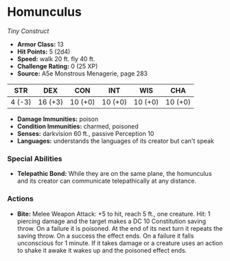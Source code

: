 # Homunculus

*Tiny* *Construct*

- **Armor Class:** 13
- **Hit Points:** 5 (2d4)
- **Speed:** walk 20 ft. fly 40 ft.
- **Challenge Rating:** 0 (25 XP)
- **Source:** A5e Monstrous Menagerie, page 283

| STR | DEX | CON | INT | WIS | CHA |
| --- | --- | --- | --- | --- | --- |
| 4 (-3) | 16 (+3) | 10 (+0) | 10 (+0) | 10 (+0) | 10 (+0) |

- **Damage Immunities:** poison
- **Condition Immunities:** charmed, poisoned
- **Senses:** darkvision 60 ft., passive Perception 10
- **Languages:** understands the languages of its creator but can't speak

### Special Abilities

- **Telepathic Bond:** While they are on the same plane, the homunculus and its creator can communicate telepathically at any distance.

### Actions

- **Bite:** Melee Weapon Attack: +5 to hit, reach 5 ft., one creature. Hit: 1 piercing damage  and the target makes a DC 10 Constitution saving throw. On a failure  it is poisoned. At the end of its next turn  it repeats the saving throw. On a success  the effect ends. On a failure  it falls unconscious for 1 minute. If it takes damage or a creature uses an action to shake it awake  it wakes up  and the poisoned effect ends.


